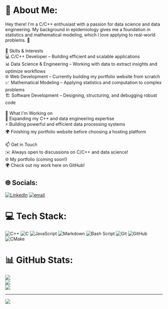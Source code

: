 # 💫 About Me:
Hey there! I'm a C/C++ enthusiast with a passion for data science and data engineering. My background in epidemiology gives me a foundation in statistics and mathematical modeling, which I love applying to real-world problems. 🚀<br><br>🔧 Skills & Interests<br>💻 C/C++ Developer – Building efficient and scalable applications<br>📊 Data Science & Engineering – Working with data to extract insights and optimize workflows<br>🌐 Web Development – Currently building my portfolio website from scratch<br>📈 Mathematical Modeling – Applying statistics and computation to complex problems<br>🏗️ Software Development – Designing, structuring, and debugging robust code<br><br>🔭 What I'm Working on<br>📂 Expanding my C++ and data engineering expertise<br>⚡ Building powerful and efficient data processing systems<br>🌍 Finishing my portfolio website before choosing a hosting platform<br><br>📫 Get in Touch<br>✉️ Always open to discussions on C/C++ and data science!<br>🌐 My portfolio (coming soon!)<br>🌍 Check out my work here on GitHub!


## 🌐 Socials:
[![LinkedIn](https://img.shields.io/badge/LinkedIn-%230077B5.svg?logo=linkedin&logoColor=white)](https://linkedin.com/in/www.linkedin.com/in/natalie-meintjes) [![email](https://img.shields.io/badge/Email-D14836?logo=gmail&logoColor=white)](mailto:natalie.mein@gmail.com) 

# 💻 Tech Stack:
![C++](https://img.shields.io/badge/c++-%2300599C.svg?style=for-the-badge&logo=c%2B%2B&logoColor=white) ![C](https://img.shields.io/badge/c-%2300599C.svg?style=for-the-badge&logo=c&logoColor=white) ![JavaScript](https://img.shields.io/badge/javascript-%23323330.svg?style=for-the-badge&logo=javascript&logoColor=%23F7DF1E) ![Markdown](https://img.shields.io/badge/markdown-%23000000.svg?style=for-the-badge&logo=markdown&logoColor=white) ![Bash Script](https://img.shields.io/badge/bash_script-%23121011.svg?style=for-the-badge&logo=gnu-bash&logoColor=white) ![Git](https://img.shields.io/badge/git-%23F05033.svg?style=for-the-badge&logo=git&logoColor=white) ![GitHub](https://img.shields.io/badge/github-%23121011.svg?style=for-the-badge&logo=github&logoColor=white) ![CMake](https://img.shields.io/badge/CMake-%23008FBA.svg?style=for-the-badge&logo=cmake&logoColor=white)
# 📊 GitHub Stats:
![](https://github-readme-stats.vercel.app/api?username=natalie-mein&theme=dark&hide_border=false&include_all_commits=false&count_private=false)<br/>
![](https://nirzak-streak-stats.vercel.app/?user=natalie-mein&theme=dark&hide_border=false)<br/>
![](https://github-readme-stats.vercel.app/api/top-langs/?username=natalie-mein&theme=dark&hide_border=false&include_all_commits=false&count_private=false&layout=compact)

---
[![](https://visitcount.itsvg.in/api?id=Arcane-Jill&icon=0&color=0)](https://visitcount.itsvg.in)
